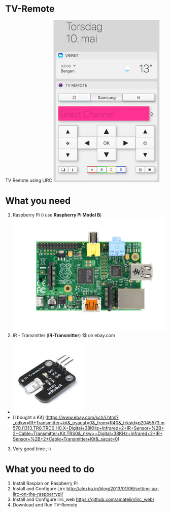# TV-Remote
TV Remote using LIRC
![Screenshot of TV-Remote](https://github.com/bjarnet3/TV-Remote/blob/master/_resources/Screenshot_of_TV-Remote.png) 
# What you need
1. Raspberry Pi (i use **Raspberry Pi Model B**)
![Raspberry Pi Model B](https://github.com/bjarnet3/TV-Remote/blob/master/_resources/raspberry-pi-rev_b.jpg)
2. IR - Transmitter (**IR-Transmitter**) 1$ on ebay.com
- ![Single IR-Transmitter](https://github.com/bjarnet3/TV-Remote/blob/master/_resources/ir-transmitter.jpg) 
- [I bought a Kit] (https://www.ebay.com/sch/i.html?_odkw=IR+Transmitter+kit&_osacat=0&_from=R40&_trksid=p2045573.m570.l1313.TR0.TRC0.H0.X+Digital+38KHz+Infrared+2+IR+Sensor+%2B+2+Cable+Transmitter+Kit.TRS0&_nkw=+Digital+38KHz+Infrared+2+IR+Sensor+%2B+2+Cable+Transmitter+Kit&_sacat=0)
3. Very good time ;-)

# What you need to do
1. Install Raspian on Raspberry Pi
2. Install and Configure Lirc
http://alexba.in/blog/2013/01/06/setting-up-lirc-on-the-raspberrypi/
3. Install and Configure lirc_web
https://github.com/amatelin/lirc_web/
4. Download and Run TV-Remote
